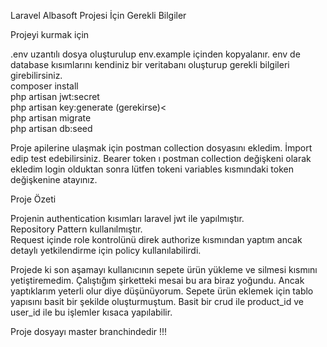 <p class="has-line-data" data-line-start="0" data-line-end="1">Laravel Albasoft Projesi İçin Gerekli Bilgiler</p>
<p class="has-line-data" data-line-start="3" data-line-end="4">Projeyi kurmak için</p>
<p class="has-line-data" data-line-start="5" data-line-end="11">.env uzantılı dosya oluşturulup env.example içinden kopyalanır. env de database kısımlarını kendiniz bir veritabanı oluşturup gerekli bilgileri girebilirsiniz.<br>
composer install<br>
php artisan jwt:secret<br>
php artisan key:generate (gerekirse)&lt;<br>
php artisan migrate<br>
php artisan db:seed</p>
<p class="has-line-data" data-line-start="12" data-line-end="13">Proje apilerine ulaşmak için postman collection dosyasını ekledim. İmport edip test edebilirsiniz. Bearer token ı postman collection değişkeni olarak ekledim login olduktan sonra lütfen tokeni variables kısmındaki token değişkenine atayınız.</p>
<p class="has-line-data" data-line-start="14" data-line-end="15">Proje Özeti</p>
<p class="has-line-data" data-line-start="16" data-line-end="19">Projenin authentication kısımları laravel jwt ile yapılmıştır.<br>
Repository Pattern kullanılmıştır.<br>
Request içinde role kontrolünü direk authorize kısmından yaptım ancak detaylı yetkilendirme için policy kullanılabilirdi.</p>
<p class="has-line-data" data-line-start="20" data-line-end="21">Projede ki son aşamayı kullanıcının sepete ürün yükleme ve silmesi kısmını yetiştiremedim. Çalıştığım şirketteki mesai bu ara biraz yoğundu. Ancak yaptıklarım yeterli olur diye düşünüyorum. Sepete ürün eklemek için tablo yapısını basit bir şekilde oluşturmuştum. Basit bir crud ile product_id ve user_id ile bu işlemler kısaca yapılabilir.</p>
<p class="has-line-data" data-line-start="22" data-line-end="23">Proje dosyayı master branchindedir !!!</p>
